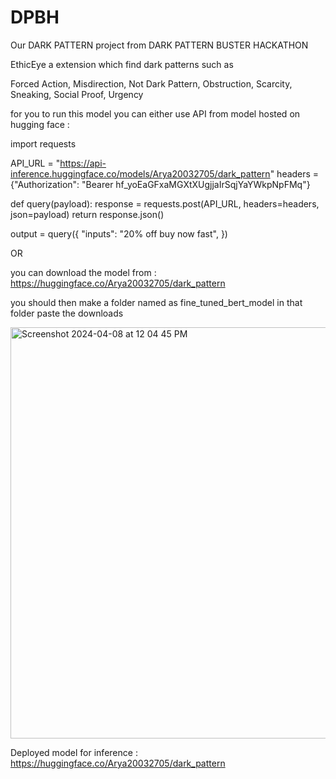 # DPBH


Our DARK PATTERN project from DARK PATTERN BUSTER HACKATHON

EthicEye a extension which find dark patterns such as 

Forced Action,
Misdirection,
Not Dark Pattern,
Obstruction,
Scarcity,
Sneaking,
Social Proof,
Urgency

for you to run this model you can either use API from model hosted on hugging face : 

import requests

API_URL = "https://api-inference.huggingface.co/models/Arya20032705/dark_pattern"
headers = {"Authorization": "Bearer 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"}

def query(payload):
	response = requests.post(API_URL, headers=headers, json=payload)
	return response.json()
	
output = query({
	"inputs": "20% off buy now fast",
})


OR 


you can download the model from : https://huggingface.co/Arya20032705/dark_pattern

you should then make a folder named as fine_tuned_bert_model
in that folder paste the downloads

<img width="658" alt="Screenshot 2024-04-08 at 12 04 45 PM" src="https://github.com/AryaR2705/EthicEye/assets/139691040/dee40121-c01f-4328-b23d-01ce6a9a4869">





Deployed model for inference : https://huggingface.co/Arya20032705/dark_pattern



